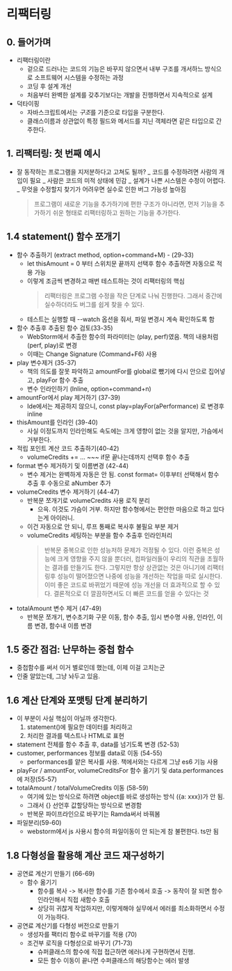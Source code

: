 # 리팩터링

## 0. 들어가며

- 리팩터링이란
  - 겉으로 드러나는 코드의 기능은 바꾸지 않으면서 내부 구조를 개서하느 방식으로 소프트웨어 시스템을 수정하는 과정
  - 코딩 후 설계 개선
  - 처음부터 완벽한 설계를 갖추기보다는 개발을 진행하면서 지속적으로 설계
- 덕타이핑
  - 자바스크립트에서는 *구조*를 기준으로 타입을 구분한다.
  - 클래스이름과 상관없이 특정 필드와 메서드를 지닌 객체라면 같은 타입으로 간주한다.

## 1. 리팩터링: 첫 번째 예시

- 잘 동작하는 프로그램을 지저분하다고 고쳐도 될까?
  _ 코드를 수정하려면 사람의 개입이 필요
  _ 사람은 코드의 미적 상태에 민감
  _ 설계가 나쁜 시스템은 수정이 어렵다.
  _ 무엇을 수정할지 찾기가 어려우면 실수로 인한 버그 가능성 높아짐
  > 프로그램이 새로운 기능을 추가하기에 편한 구조가 아니라면, 먼저 기능을 추가하기 쉬운 형태로 리팩터링하고 원하는 기능을 추가한다.

## 1.4 statement() 함수 쪼개기

- 함수 추출하기 (extract method, option+command+M) - (29-33)
  - let thisAmount = 0 부터 스위치문 끝까지 선택후 함수 추출하면 자동으로 적용 가능
  - 이렇게 조금씩 변경하고 매번 테스트하는 것이 리팩터링의 핵심
    > 리팩터링은 프로그램 수정을 작은 단계로 나눠 진행한다. 그래서 중간에 실수하더라도 버그를 쉽게 찾을 수 있다.
  - 테스트는 실행할 때 --watch 옵션을 줘서, 파일 변경시 계속 확인하도록 함
- 함수 추출후 추출된 함수 검토(33-35)
  - WebStorm에서 추출한 함수의 파라미터는 (play, perf)였음. 책의 내용처럼 (perf, play)로 변경
  - 이때는 Change Signature (Command+F6) 사용
- play 변수제거 (35-37)
  - 책의 의도를 잘못 파악하고 amountFor를 global로 뺐기에 다시 안으로 집어넣고, playFor 함수 추출
  - 변수 인라인하기 (Inline, option+command+n)
- amountFor에서 play 제거하기 (37-39)
  - Ide에서는 제공하지 않으니, const play=playFor(aPerformance) 로 변경후 inline
- thisAmount를 인라인 (39-40)
  - 사실 이정도까지 인라인해도 속도에는 크게 영향이 없는 것을 알지만, 가슴에서 거부한다.
- 적립 포인트 계산 코드 추출하기(40-42)
  - volumeCredits += ... ~~~ if문 끝나는데까지 선택후 함수 추출
- format 변수 제거하기 및 이름변경 (42-44)
  - 변수 제거는 완벽하게 자동은 안 됨. const format= 이후부터 선택해서 함수 추출 후 수동으로 aNumber 추가
- volumeCredits 변수 제거하기 (44-47)
  - 반복문 쪼개기로 volumeCredits 사용 로직 분리
    - 으윽. 이것도 가슴이 거부. 하지만 함수형에서는 편안한 마음으로 하고 있다는게 아이러니.
  - 이건 자동으로 안 되니, 루프 통째로 복사후 불필요 부분 제거
  - volumeCredits 세팅하는 부분을 함수 추출후 인라인처리
    > 반복문 중복으로 인한 성능저하 문제가 걱정될 수 있다.
    > 이런 중복은 성능에 크게 영향을 주지 않을 뿐더러, 컴파일러들이 우리의 직관을 초월하는 결과를 만들기도 한다.
    > 그렇지만 항상 상관없는 것은 아니기에 리팩터링후 성능이 떨어졌으면 나중에 성능을 개선하는 작업을 따로 실시한다.
    > 이미 좋은 코드로 바뀌었기 때문에 성능 개선을 더 효과적으로 할 수 있다.
    > 결론적으로 더 깔끔하면서도 더 빠른 코드를 얻을 수 있다는 것
- totalAmount 변수 제거 (47-49)
  - 반복문 쪼개기, 변수초기화 구문 이동, 함수 추출, 임시 변수명 사용, 인라인, 이름 변경, 함수내 이름 변경

## 1.5 중간 점검: 난무하는 중첩 함수

- 중첩함수를 써서 이거 별로인데 했는데, 이제 이걸 고치는군
- 인줄 알았는데, 그냥 놔두고 있음.

## 1.6 계산 단계와 포맷팅 단계 분리하기

- 이 부분이 사실 핵심이 아닐까 생각한다.
  1. statement()에 필요한 데이터를 처리하고
  2. 처리한 결과를 텍스트나 HTML로 표현
- statement 전체를 함수 추출 후, data를 넘기도록 변경 (52-53)
- customer, performances 정보를 data로 이동 (54-55)
  - performances를 얕은 복사를 사용. 책에서와는 다르게 그냥 es6 기능 사용
- playFor / amountFor, volumeCreditsFor 함수 옮기기 및 data.performances에 저장(55-57)
- totalAmount / totalVolumeCredits 이동 (58-59)
  - 여기에 있는 방식으로 하려면 object를 바로 생성하는 방식 ({a: xxx})가 안 됨.
  - 그래서 {} 선언후 값할당하는 방식으로 변경함
  - 반복문 파이프라인으로 바꾸기는 Ramda써서 바꿔봄
- 파일분리(59-60)
  - webstorm에서 js 사용시 함수의 파일이동이 안 되는게 참 불편한다. ts만 됨

## 1.8 다형성을 활용해 계산 코드 재구성하기

- 공연료 계산기 만들기 (66-69)
  - 함수 옮기기
    - 함수를 복사 -> 복사한 함수를 기존 함수에서 호출 -> 동작이 잘 되면 함수 인라인해서 직접 새함수 호출
    - 상당히 귀찮게 작업하지만, 이렇게해야 실무에서 에러를 최소화하면서 수정이 가능하다.
- 공연료 계산기를 다형성 버전으로 만들기
  - 생성자를 팩터리 함수로 바꾸기를 적용 (70)
  - 조건부 로직을 다형성으로 바꾸기 (71-73)
    - 슈퍼클래스의 함수에 직접 접근하면 에러나게 구현하면서 진행.
    - 모든 함수 이동이 끝나면 수퍼클래스의 해당함수는 에러 발생
